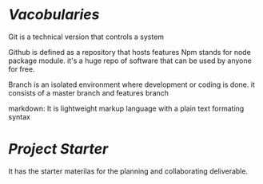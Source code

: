 # *Vacobularies*

Git is a technical version that controls a system

Github is defined as a repository that hosts features
Npm stands for node package module. it's a huge repo of software that can be used by anyone for free.

Branch is an isolated environment where development or coding is done. it consists of a master branch and features branch

markdown: It is lightweight markup language with a plain text formating syntax

# *Project Starter*

It has the starter materilas for the planning and collaborating deliverable.
